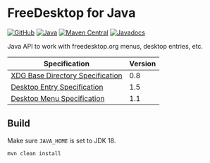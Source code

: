 # FreeDesktop for Java

[![GitHub](https://img.shields.io/github/license/petr-panteleyev/java-freedesktop)](LICENSE)
[![Java](https://img.shields.io/badge/Java-18-orange?logo=java)](https://jdk.java.net/18/)
[![Maven Central](http://img.shields.io/maven-central/v/org.panteleyev/freedesktop)](https://search.maven.org/search?q=g:org.panteleyev%20AND%20a:freedesktop)
[![Javadocs](http://www.javadoc.io/badge/org.panteleyev/freedesktop.svg)](http://www.javadoc.io/doc/org.panteleyev/freedesktop)

Java API to work with freedesktop.org menus, desktop entries, etc.

| Specification                                                                                                        | Version |
|----------------------------------------------------------------------------------------------------------------------|---------|
| [XDG Base Directory Specification](https://specifications.freedesktop.org/basedir-spec/basedir-spec-0.8.html)        | 0.8     |
| [Desktop Entry Specification](https://specifications.freedesktop.org/desktop-entry-spec/desktop-entry-spec-1.5.html) | 1.5     |
| [Desktop Menu Specification](https://specifications.freedesktop.org/menu-spec/menu-spec-1.1.html)                    | 1.1     |

## Build

Make sure ```JAVA_HOME``` is set to JDK 18.

```shell script
mvn clean install
```
